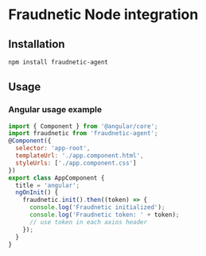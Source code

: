 # Fraudnetic Node integration

## Installation

```bash
npm install fraudnetic-agent
```

## Usage


### Angular usage example
```javascript
import { Component } from '@angular/core';
import fraudnetic from 'fraudnetic-agent';
@Component({
  selector: 'app-root',
  templateUrl: './app.component.html',
  styleUrls: ['./app.component.css']
})
export class AppComponent {
  title = 'angular';
  ngOnInit() {
    fraudnetic.init().then((token) => {
      console.log('Fraudnetic initialized');
      console.log('Fraudnetic token: ' + token);
      // use token in each axios header
    });
  }
}

```
